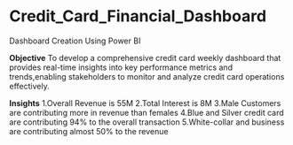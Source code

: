 # Credit_Card_Financial_Dashboard
Dashboard Creation Using Power BI

**Objective**
To develop a comprehensive credit card weekly dashboard that provides real-time insights into key performance metrics and trends,enabling stakeholders to monitor and analyze credit card operations effectively.

**Insights**
1.Overall Revenue is 55M
2.Total Interest is 8M
3.Male Customers are contributing more in revenue than females
4.Blue and Silver credit card are contributing 94% to the overall transaction
5.White-collar and business are contributing almost 50% to the revenue
